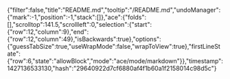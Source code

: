 {"filter":false,"title":"README.md","tooltip":"/README.md","undoManager":{"mark":-1,"position":-1,"stack":[]},"ace":{"folds":[],"scrolltop":141.5,"scrollleft":0,"selection":{"start":{"row":12,"column":9},"end":{"row":12,"column":49},"isBackwards":true},"options":{"guessTabSize":true,"useWrapMode":false,"wrapToView":true},"firstLineState":{"row":6,"state":"allowBlock","mode":"ace/mode/markdown"}},"timestamp":1427136533130,"hash":"29640922d7cf6880af4f1b60a1f2158014c98d5c"}